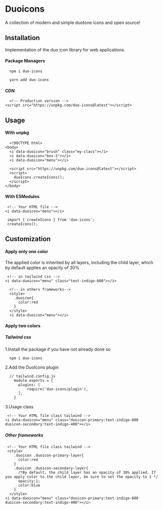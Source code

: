 
# Duoicons

A collection of modern and simple duotone icons and open source!



## Installation

Implementation of the duo icon library for web applications.

#### Package Managers

```http
  npm i duo-icons
```

```http
  yarn add duo-icons
```

#### CDN

```http
  <!-- Production version -->
<script src="https://unpkg.com/duo-icons@latest"></script>
```

## Usage

#### With unpkg

```http
  <!DOCTYPE html>
<body>
  <i data-duoicon="brush" class="my-class"></i>
  <i data-duoicon="box-2"></i>
  <i data-duoicon="menu"></i>

  <script src="https://unpkg.com/duo-icons@latest"></script>
  <script>
    duoIcons.createIcons();
  </script>
</body>
```

#### With ESModules


```http
 <!-- Your HTML file -->
<i data-duoicon="menu"></i>
```

```http
 import { createIcons } from 'duo-icons';
 createIcons();
```

## Customization

#### Apply only one color

The applied color is inherited by all layers, including the child layer, which by default applies an opacity of 30%

```http
 <!-- in tailwind css -->
<i data-duoicon="menu" class="text-indigo-600"></i>
```

```http
  <!-- in others frameworks-->
  <style>
    .duoicon{
      color:red
    }
  </style>
  <i data-duoicon="menu"></i>
```

#### Apply two colors

##### Tailwind css

1.Install the package if you have not already done so

```http
  npm i duo-icons
```

2.Add the DuoIcons plugin
```http
  // tailwind.config.js
    module.exports = {
      plugins: [
          require('duo-icons/plugin'),
      ],
    }
```
3.Usage class
```http
 <!-- Your HTML file class tailwind -->
<i data-duoicon="menu" class="duoicon-primary:text-indigo-600
duoicon-secondary:text-indigo-400"></i>
```

##### Other frameworks

```http
 <!-- Your HTML file class tailwind -->
 <style>
    .duoicon .duoicon-primary-layer{
      color:red
    }
    .duoicon .duoicon-secondary-layer{
      /*By default, the child layer has an opacity of 30% applied. If you apply color to the child layer, be sure to set the opacity to 1 */
      opacity:1;
      color:blue
    }
  </style>
<i data-duoicon="menu" class="duoicon-primary:text-indigo-600
duoicon-secondary:text-indigo-400"></i>
```